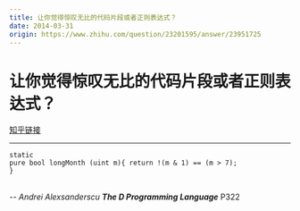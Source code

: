 ```yaml
---
title: 让你觉得惊叹无比的代码片段或者正则表达式？
date: 2014-03-31
origin: https://www.zhihu.com/question/23201595/answer/23951725
---
```

# 让你觉得惊叹无比的代码片段或者正则表达式？

[知乎链接](https://www.zhihu.com/question/23201595/answer/23951725)

---------

<span class="RichText ztext CopyrightRichText-richText" itemprop="text"><div class="highlight"><pre><code class="language-text">static pure bool longMonth (uint m){
  return !(m &amp; 1) == (m &gt; 7);
}</code></pre></div><br><i>-- Andrei Alexsanderscu <b>The D Programming Language</b></i> P322</span>